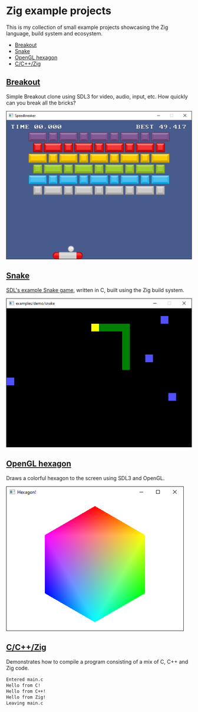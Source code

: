 <!--
© 2024 Carl Åstholm
SPDX-License-Identifier: MIT
-->

# Zig example projects

This is my collection of small example projects showcasing the Zig language, build system and ecosystem.

- [Breakout](#breakout)
- [Snake](#snake)
- [OpenGL hexagon](#opengl-hexagon)
- [C/C++/Zig](#cczig)

## [Breakout](breakout)

Simple Breakout clone using SDL3 for video, audio, input, etc. How quickly can you break all the bricks?

![Preview](breakout/preview.gif)

## [Snake](snake)

[SDL's example Snake game](https://examples.libsdl.org/SDL3/demo/01-snake/), written in C, built using the Zig build system.

![Preview](snake/preview.gif)

## [OpenGL hexagon](opengl-hexagon)

Draws a colorful hexagon to the screen using SDL3 and OpenGL.

![Preview](opengl-hexagon/preview.png)

## [C/C++/Zig](c-cpp-zig)

Demonstrates how to compile a program consisting of a mix of C, C++ and Zig code.

```
Entered main.c
Hello from C!
Hello from C++!
Hello from Zig!
Leaving main.c
```
